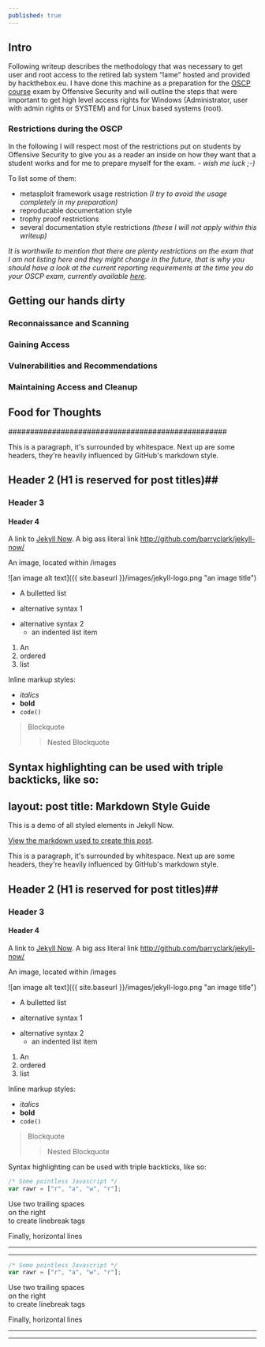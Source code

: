 ```yaml
---
published: true
---
```

## Intro

Following writeup describes the methodology that was necessary to get user and root access to the retired lab system “lame” hosted and provided by hackthebox.eu.
I have done this machine as a preparation for the [OSCP course](https://www.offensive-security.com/pwk-oscp/) exam by Offensive Security and will outline the steps that were important to get high level access rights for Windows (Administrator, user with admin rights or SYSTEM) and for Linux based systems (root).

### Restrictions during the OSCP

In the following I will respect most of the restrictions put on students by Offensive Security to give you as a reader an inside on how they want that a student works and for me to prepare myself for the exam. _- wish me luck ;-)_

To list some of them:

* metasploit framework usage restriction _(I try to avoid the usage completely in my preparation)_
* reproducable documentation style 
* trophy proof restrictions
* several documentation style restrictions _(these I will not apply within this writeup)_ 

_It is worthwile to mention that there are plenty restrictions on the exam that I am not listing here and they might change in the future, that is why you should have a look at the current reporting requirements at the time you do your OSCP exam, currently available [here](https://help.offensive-security.com/hc/en-us/articles/360040165632)._

## Getting our hands dirty

### Reconnaissance and Scanning
### Gaining Access
### Vulnerabilities and Recommendations
### Maintaining Access and Cleanup

## Food for Thoughts



##################################################

This is a paragraph, it's surrounded by whitespace. Next up are some headers, they're heavily influenced by GitHub's markdown style.

## Header 2 (H1 is reserved for post titles)##

### Header 3

#### Header 4

A link to [Jekyll Now](http://github.com/barryclark/jekyll-now/). A big ass literal link <http://github.com/barryclark/jekyll-now/>

An image, located within /images

![an image alt text]({{ site.baseurl }}/images/jekyll-logo.png "an image title")

* A bulletted list
- alternative syntax 1
+ alternative syntax 2
  - an indented list item

1. An
2. ordered
3. list

Inline markup styles:

- _italics_
- **bold**
- `code()`

> Blockquote
>> Nested Blockquote

Syntax highlighting can be used with triple backticks, like so:
---
layout: post
title: Markdown Style Guide
---

This is a demo of all styled elements in Jekyll Now.

[View the markdown used to create this post](https://raw.githubusercontent.com/barryclark/www.jekyllnow.com/gh-pages/_posts/2014-6-19-Markdown-Style-Guide.md).

This is a paragraph, it's surrounded by whitespace. Next up are some headers, they're heavily influenced by GitHub's markdown style.

## Header 2 (H1 is reserved for post titles)##

### Header 3

#### Header 4

A link to [Jekyll Now](http://github.com/barryclark/jekyll-now/). A big ass literal link <http://github.com/barryclark/jekyll-now/>

An image, located within /images

![an image alt text]({{ site.baseurl }}/images/jekyll-logo.png "an image title")

* A bulletted list
- alternative syntax 1
+ alternative syntax 2
  - an indented list item

1. An
2. ordered
3. list

Inline markup styles:

- _italics_
- **bold**
- `code()`

> Blockquote
>> Nested Blockquote

Syntax highlighting can be used with triple backticks, like so:

```javascript
/* Some pointless Javascript */
var rawr = ["r", "a", "w", "r"];
```

Use two trailing spaces  
on the right  
to create linebreak tags  

Finally, horizontal lines

----
****
```javascript
/* Some pointless Javascript */
var rawr = ["r", "a", "w", "r"];
```

Use two trailing spaces  
on the right  
to create linebreak tags  

Finally, horizontal lines

----
****